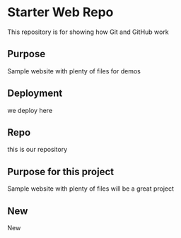 # Starter Web Repo

This repository is for showing how Git and GitHub work

## Purpose

Sample website with plenty of files for demos

## Deployment

we deploy here

## Repo

this is our repository

## Purpose for this project

Sample website with plenty of files will be a great project

## New

New